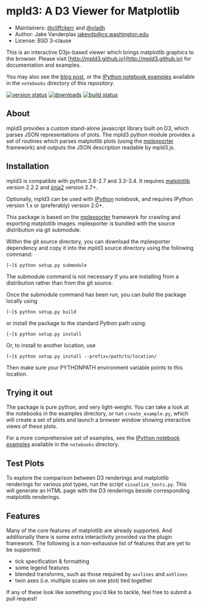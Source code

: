 mpld3: A D3 Viewer for Matplotlib
=================================

- Maintainers: [@cliffckerr](https://github.com/cliffckerr) and [@vladh](https://github.com/vladh)
- Author: Jake Vanderplas <jakevdp@cs.washington.edu>
- License: BSD 3-clause

This is an interactive D3js-based viewer which brings matplotlib graphics to the browser.
Please visit [http://mpld3.github.io](http://mpld3.github.io) for documentation and examples.

You may also see the [blog post](http://jakevdp.github.io/blog/2013/12/19/a-d3-viewer-for-matplotlib/), or the
[IPython notebook examples](http://nbviewer.ipython.org/github/jakevdp/mpld3/tree/master/notebooks/)
available in the ``notebooks`` directory of this repository.

[![version status](https://img.shields.io/pypi/v/mpld3.svg)](https://pypi.python.org/pypi/mpld3)
[![downloads](https://img.shields.io/pypi/dm/mpld3.svg)](https://pypi.python.org/pypi/mpld3)
[![build status](https://travis-ci.org/jakevdp/mpld3.svg?branch=master)](https://travis-ci.org/jakevdp/mpld3)


About
-----
mpld3 provides a custom stand-alone javascript library built on D3, which
parses JSON representations of plots.  The mpld3 python module provides a
set of routines which parses matplotlib plots (using the 
[mplexporter](http://github.com/mpld3/mplexporter) framework) and outputs
the JSON description readable by mpld3.js.


Installation
------------
mpld3 is compatible with python 2.6-2.7 and 3.3-3.4. It requires
[matplotlib](http://matplotlib.org) version 2.2.2 and
[jinja2](http://jinja.pocoo.org/) version 2.7+.

Optionally, mpld3 can be used with [IPython](http://ipython.org) notebook,
and requires IPython version 1.x or (preferably) version 2.0+.

This package is based on the [mplexporter](http://github.com/mpld3/mplexporter)
framework for crawling and exporting matplotlib images. mplexporter is bundled
with the source distribution via git submodule.

Within the git source directory, you can download the mplexporter dependency
and copy it into the mpld3 source directory using the following command:

    [~]$ python setup.py submodule

The submodule command is not necessary if you are installing from a distribution
rather than from the git source.

Once the submodule command has been run, you can build the package locally using

    [~]$ python setup.py build

or install the package to the standard Python path using:

    [~]$ python setup.py install

Or, to install to another location, use

    [~]$ python setup.py install --prefix=/path/to/location/

Then make sure your PYTHONPATH environment variable points to this location.

Trying it out
-------------
The package is pure python, and very light-weight.  You can take a look at
the notebooks in the examples directory, or run ``create_example.py``, which
will create a set of plots and launch a browser window showing interactive
views of these plots.

For a more comprehensive set of examples, see the
[IPython notebook examples](http://nbviewer.ipython.org/github/jakevdp/mpld3/tree/master/notebooks/) available in the ``notebooks`` directory.

Test Plots
----------
To explore the comparison between D3 renderings and matplotlib renderings for
various plot types, run the script ``visualize_tests.py``.  This will generate
an HTML page with the D3 renderings beside corresponding matplotlib renderings.

Features
--------
Many of the core features of matplotlib are already supported.  And additionally
there is some extra interactivity provided via the plugin framework.  The
following is a non-exhausive list of features that are yet to be supported:

- tick specification & formatting
- some legend features
- blended transforms, such as those required by ``axvlines`` and ``axhlines``
- twin axes (i.e. multiple scales on one plot) tied together

If any of these look like something you'd like to tackle, feel free to submit
a pull request!
